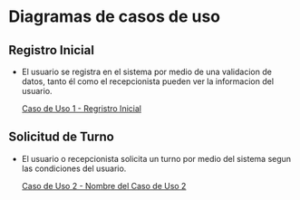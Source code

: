# Diagramas de casos de uso

## Registro Inicial

- El usuario se registra en el sistema por medio de una validacion de datos, tanto él como el recepcionista pueden ver la informacion del usuario.

  [Caso de Uso 1 - Regristro Inicial](https://drive.google.com/file/d/1EdgXRPtoF3ogILywIyOyj2QK2kxc5xn-/view?usp=sharing)

## Solicitud de Turno 

- El usuario o recepcionista solicita un turno por medio del sistema segun las condiciones del usuario.

  [Caso de Uso 2 - Nombre del Caso de Uso 2](https://drive.google.com/file/d/1OhEXzv1_cnZ7AaUl6Dr_fRHzY6nuIGNk/view?usp=sharing)
